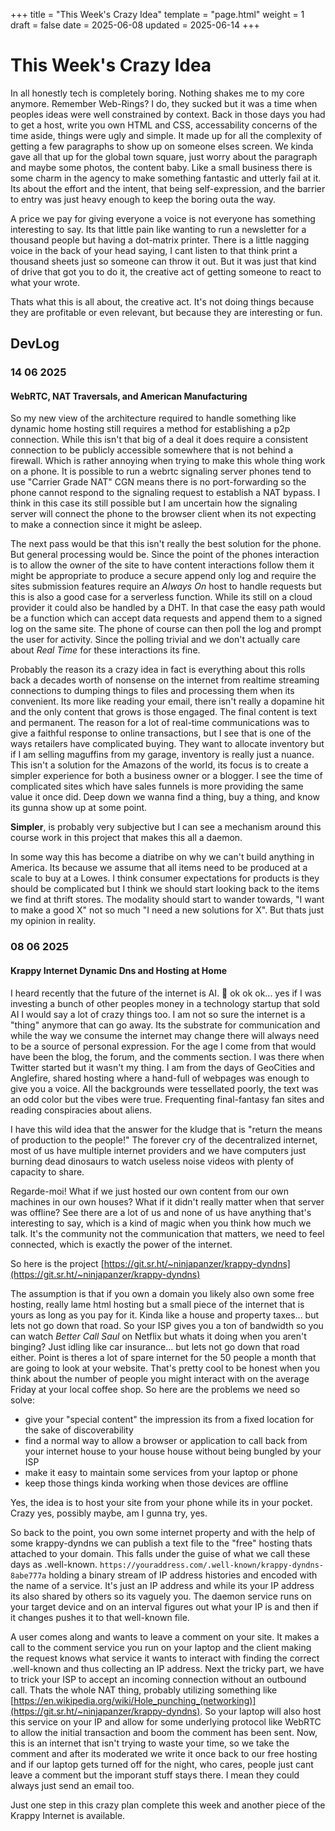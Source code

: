 +++
title = "This Week's Crazy Idea"
template = "page.html"
weight = 1
draft = false
date = 2025-06-08
updated = 2025-06-14
+++

# This Week's Crazy Idea

In all honestly tech is completely boring. Nothing shakes me to my core anymore. Remember Web-Rings? I do, they sucked but it was a time when peoples ideas were well constrained by context. Back in those days you had to get a host, write you own HTML and CSS, accessability concerns of the time aside, things were ugly and simple. It made up for all the complexity of getting a few paragraphs to show up on someone elses screen. We kinda gave all that up for the global town square, just worry about the paragraph and maybe some photos, the content baby. Like a small business there is some charm in the agency to make something fantastic and utterly fail at it. Its about the effort and the intent, that being self-expression, and the barrier to entry was just heavy enough to keep the boring outa the way.

A price we pay for giving everyone a voice is not everyone has something interesting to say. Its that little pain like wanting to run a newsletter for a thousand people but having a dot-matrix printer. There is a little nagging voice in the back of your head saying, I cant listen to that think print a thousand sheets just so someone can throw it out. But it was just that kind of drive that got you to do it, the creative act of getting someone to react to what your wrote.

Thats what this is all about, the creative act. It's not doing things because they are profitable or even relevant, but because they are interesting or fun.

## DevLog

### 14 06 2025
#### WebRTC, NAT Traversals, and American Manufacturing

So my new view of the architecture required to handle something like dynamic home hosting still requires a method for establishing a p2p connection. While this isn't that big of a deal it does require a consistent connection to be publicly accessible somewhere that is not behind a firewall. Which is rather annoying when trying to make this whole thing work on a phone. It is possible to run a webrtc signaling server phones tend to use "Carrier Grade NAT" CGN means there is no port-forwarding so the phone cannot respond to the signaling request to establish a NAT bypass. I think in this case its still possible but I am uncertain how the signaling server will connect the phone to the browser client when its not expecting to make a connection since it might be asleep.

The next pass would be that this isn't really the best solution for the phone. But general processing would be. Since the point of the phones interaction is to allow the owner of the site to have content interactions follow them it might be appropriate to produce a secure append only log and require the sites submission features require an _Always On_ host to handle requests but this is also a good case for a serverless function. While its still on a cloud provider it could also be handled by a DHT. In that case the easy path would be a function which can accept data requests and append them to a signed log on the same site. The phone of course can then poll the log and prompt the user for activity. Since the polling trivial and we don't actually care about _Real Time_ for these interactions its fine.

Probably the reason its a crazy idea in fact is everything about this rolls back a decades worth of nonsense on the internet from realtime streaming connections to dumping things to files and processing them when its convenient. Its more like reading your email, there isn't really a dopamine hit and the only content that grows is those engaged. The final content is text and permanent. The reason for a lot of real-time communications was to give a faithful response to online transactions, but I see that is one of the ways retailers have complicated buying. They want to allocate inventory but if I am selling maguffins from my garage, inventory is really just a nuance. This isn't a solution for the Amazons of the world, its focus is to create a simpler experience for both a business owner or a blogger. I see the time of complicated sites which have sales funnels is more providing the same value it once did. Deep down we wanna find a thing, buy a thing, and know its gunna show up at some point.

__Simpler__, is probably very subjective but I can see a mechanism around this course work in this project that makes this all a daemon.

In some way this has become a diatribe on why we can't build anything in America. Its because we assume that all items need to be produced at a scale to buy at a Lowes. I think consumer expectations for products is they should be complicated but I think we should start looking back to the items we find at thrift stores. The modality should start to wander towards, "I want to make a good X" not so much "I need a new solutions for X". But thats just my opinion in reality.

### 08 06 2025
#### Krappy Internet Dynamic Dns and Hosting at Home

I heard recently that the future of the internet is AI. 🤣 ok ok ok... yes if I was investing a bunch of other peoples money in a technology startup that sold AI I would say a lot of crazy things too. I am not so sure the internet is a "thing" anymore that can go away. Its the substrate for communication and while the way we consume the internet may change there will always need to be a source of personal expression. For the age I come from that would have been the blog, the forum, and the comments section. I was there when Twitter started but it wasn't my thing. I am from the days of GeoCities and Anglefire, shared hosting where a hand-full of webpages was enough to give you a voice. All the backgrounds were tessellated poorly, the text was an odd color but the vibes were true. Frequenting final-fantasy fan sites and reading conspiracies about aliens.

I have this wild idea that the answer for the kludge that is "return the means of production to the people!" The forever cry of the decentralized internet, most of us have multiple internet providers and we have computers just burning dead dinosaurs to watch useless noise videos with plenty of capacity to share.

Regarde-moi! What if we just hosted our own content from our own machines in our own houses? What if it didn't really matter when that server was offline? See there are a lot of us and none of us have anything that's interesting to say, which is a kind of magic when you think how much we talk. It's the community not the communication that matters, we need to feel connected, which is exactly the power of the internet.

So here is the project [https://git.sr.ht/~ninjapanzer/krappy-dyndns](https://git.sr.ht/~ninjapanzer/krappy-dyndns)

The assumption is that if you own a domain you likely also own some free hosting, really lame html hosting but a small piece of the internet that is yours as long as you pay for it. Kinda like a house and property taxes... but lets not go down that road. So your ISP gives you a ton of bandwidth so you can watch _Better Call Saul_ on Netflix but whats it doing when you aren't binging? Just idling like car insurance... but lets not go down that road either. Point is theres a lot of spare internet for the 50 people a month that are going to look at your website. That's pretty cool to be honest when you think about the number of people you might interact with on the average Friday at your local coffee shop. So here are the problems we need so solve:

- give your "special content" the impression its from a fixed location for the sake of discoverability
- find a normal way to allow a browser or application to call back from your internet house to your house house without being bungled by your ISP
- make it easy to maintain some services from your laptop or phone
- keep those things kinda working when those devices are offline

Yes, the idea is to host your site from your phone while its in your pocket. Crazy yes, possibly maybe, am I gunna try, yes.

So back to the point, you own some internet property and with the help of some krappy-dyndns we can publish a text file to the "free" hosting thats attached to your domain. This falls under the guise of what we call these days as .well-known. `https://youraddress.com/.well-known/krappy-dyndns-8abe777a` holding a binary stream of IP address histories and encoded with the name of a service. It's just an IP address and while its your IP address its also shared by others so its vaguely you. The daemon service runs on your target device and on an interval figures out what your IP is and then if it changes pushes it to that well-known file.

A user comes along and wants to leave a comment on your site. It makes a call to the comment service you run on your laptop and the client making the request knows what service it wants to interact with finding the correct .well-known and thus collecting an IP address. Next the tricky part, we have to trick your ISP to accept an incoming connection without an outbound call. Thats the whole NAT thing, probably utilizing something like [https://en.wikipedia.org/wiki/Hole_punching_(networking)](https://git.sr.ht/~ninjapanzer/krappy-dyndns). So your laptop will also host this service on your IP and allow for some underlying protocol like WebRTC to allow the initial transaction and boom the comment has been sent. Now, this is an internet that isn't trying to waste your time, so we take the comment and after its moderated we write it once back to our free hosting and if our laptop gets turned off for the night, who cares, people just cant leave a comment but the imporant stuff stays there. I mean they could always just send an email too.

Just one step in this crazy plan complete this week and another piece of the Krappy Internet is available.
